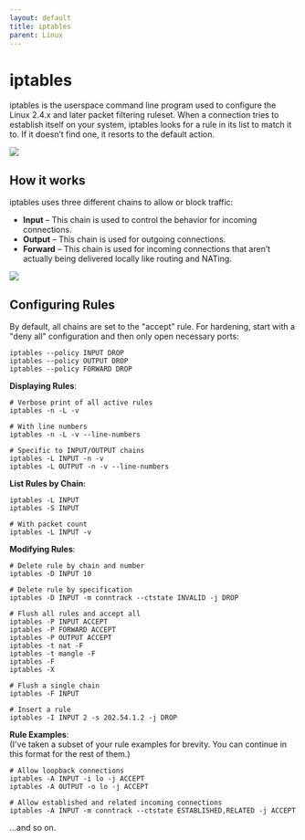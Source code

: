 ```yaml
---
layout: default
title: iptables
parent: Linux
---
```


# iptables

iptables is the userspace command line program used to configure the Linux 2.4.x and later packet filtering ruleset. When a connection tries to establish itself on your system, iptables looks for a rule in its list to match it to. If it doesn’t find one, it resorts to the default action.

![](https://qdnqn.com/content/images/2023/07/Netfilter-packet-flow.svg)

## How it works

iptables uses three different chains to allow or block traffic: 

- **Input** – This chain is used to control the behavior for incoming connections.
- **Output** – This chain is used for outgoing connections.
- **Forward** – This chain is used for incoming connections that aren’t actually being delivered locally like routing and NATing.

![](https://stuffphilwrites.com/wp-content/uploads/2014/09/FW-IDS-iptables-Flowchart-v2019-04-30-1.png)

## Configuring Rules

By default, all chains are set to the "accept" rule. For hardening, start with a "deny all" configuration and then only open necessary ports:

    iptables --policy INPUT DROP
    iptables --policy OUTPUT DROP
    iptables --policy FORWARD DROP

**Displaying Rules**:  

    # Verbose print of all active rules
    iptables -n -L -v

    # With line numbers
    iptables -n -L -v --line-numbers

    # Specific to INPUT/OUTPUT chains
    iptables -L INPUT -n -v
    iptables -L OUTPUT -n -v --line-numbers

**List Rules by Chain**:

    iptables -L INPUT
    iptables -S INPUT

    # With packet count
    iptables -L INPUT -v

**Modifying Rules**:

    # Delete rule by chain and number
    iptables -D INPUT 10

    # Delete rule by specification
    iptables -D INPUT -m conntrack --ctstate INVALID -j DROP

    # Flush all rules and accept all
    iptables -P INPUT ACCEPT
    iptables -P FORWARD ACCEPT
    iptables -P OUTPUT ACCEPT
    iptables -t nat -F
    iptables -t mangle -F
    iptables -F
    iptables -X

    # Flush a single chain
    iptables -F INPUT

    # Insert a rule
    iptables -I INPUT 2 -s 202.54.1.2 -j DROP

**Rule Examples**:  
(I've taken a subset of your rule examples for brevity. You can continue in this format for the rest of them.)

    # Allow loopback connections
    iptables -A INPUT -i lo -j ACCEPT
    iptables -A OUTPUT -o lo -j ACCEPT

    # Allow established and related incoming connections
    iptables -A INPUT -m conntrack --ctstate ESTABLISHED,RELATED -j ACCEPT

...and so on.
